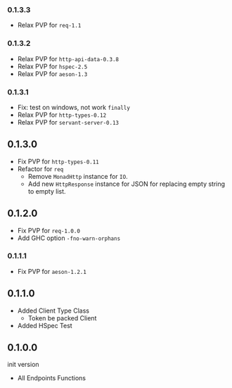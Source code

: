 ### 0.1.3.3
- Relax PVP for `req-1.1`

### 0.1.3.2
- Relax PVP for `http-api-data-0.3.8`
- Relax PVP for `hspec-2.5`
- Relax PVP for `aeson-1.3`

### 0.1.3.1

- Fix: test on windows, not work `finally`
- Relax PVP for `http-types-0.12`
- Relax PVP for `servant-server-0.13`

## 0.1.3.0
- Fix PVP for `http-types-0.11`
- Refactor for `req`
    - Remove `MonadHttp` instance for `IO`.
    - Add new `HttpResponse` instance for JSON for replacing empty string to empty list.

## 0.1.2.0

- Fix PVP for `req-1.0.0`
- Add GHC option `-fno-warn-orphans`

### 0.1.1.1

- Fix PVP for `aeson-1.2.1`

## 0.1.1.0

- Added Client Type Class
    - Token be packed Client
- Added HSpec Test

## 0.1.0.0
init version

- All Endpoints Functions
